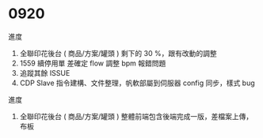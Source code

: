 # 0920

進度

1. 全聯印花後台 ( 商品/方案/罐頭 ) 剩下的 30 %，跟有改動的調整
2. 1559 續停用單 差確定 flow 調整 bpm 報錯問題
3. 追蹤其餘 ISSUE
4. CDP Slave 指令建構、文件整理，帆軟部屬到伺服器 config 同步，樣式 bug


進度

1. 全聯印花後台 ( 商品/方案/罐頭 ) 整體前端包含後端完成一版，差檔案上傳，布板

